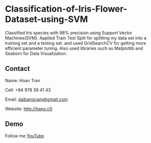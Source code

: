 # Classification-of-Iris-Flower-Dataset-using-SVM

Classified Iris species with 98% precision using Support Vector Machines(SVM). Applied Train Test Split for splitting my data set into a training set and a testing set. and used GridSearchCV for getting more efficient parameter tuning. Also used libraries such as Matplotlib and Seaborn for Data Visualization.

## Contact

Name: Hoan Tran

Cell: +84 978 39 41 43

Email: daibangcam@gmail.com

Website: http://hano.cf/

## Demo

Follow me [YouTube](https://www.youtube.com/c/hano_tran)
